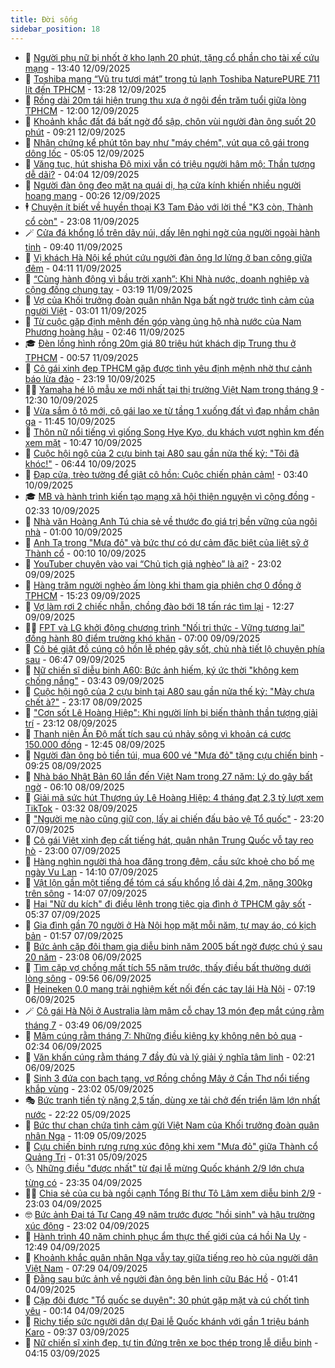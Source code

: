 ```yaml
---
title: Đời sống
sidebar_position: 18
---
```


<!-- dantri-doi-song:START -->
- 🥳 [Người phụ nữ bị nhốt ở kho lạnh 20 phút, tặng cổ phần cho tài xế cứu mạng](https://dantri.com.vn/doi-song/nguoi-phu-nu-bi-nhot-o-kho-lanh-20-phut-tang-co-phan-cho-tai-xe-cuu-mang-20250912201323702.htm) - 13:40 12/09/2025
- 🌁 [Toshiba mang “Vũ trụ tươi mát” trong tủ lạnh Toshiba NaturePURE 711 lít đến TPHCM](https://dantri.com.vn/doi-song/toshiba-mang-vu-tru-tuoi-mat-trong-tu-lanh-toshiba-naturepure-711-lit-den-tphcm-20250912193501646.htm) - 13:28 12/09/2025
- 👀 [Rồng dài 20m tái hiện trung thu xưa ở ngôi đền trăm tuổi giữa lòng TPHCM](https://dantri.com.vn/doi-song/rong-dai-20m-tai-hien-trung-thu-xua-o-ngoi-den-tram-tuoi-giua-long-tphcm-20250912103600000.htm) - 12:00 12/09/2025
- 🐻 [Khoảnh khắc đất đá bất ngờ đổ sập, chôn vùi người đàn ông suốt 20 phút](https://dantri.com.vn/doi-song/khoanh-khac-dat-da-bat-ngo-do-sap-chon-vui-nguoi-dan-ong-suot-20-phut-20250912084755714.htm) - 09:21 12/09/2025
- 🦅 [Nhân chứng kể phút tôn bay như &quot;máy chém&quot;, vút qua cô gái trong dông lốc](https://dantri.com.vn/doi-song/nhan-chung-ke-phut-ton-bay-nhu-may-chem-vut-qua-co-gai-trong-dong-loc-20250912113846401.htm) - 05:05 12/09/2025
- 🦩 [Văng tục, hút shisha Độ mixi vẫn có triệu người hâm mộ: Thần tượng dễ dãi?](https://dantri.com.vn/doi-song/vang-tuc-hut-shisha-do-mixi-van-co-trieu-nguoi-ham-mo-than-tuong-de-dai-20250911182250845.htm) - 04:04 12/09/2025
- 🦏 [Người đàn ông đeo mặt nạ quái dị, hạ cửa kính khiến nhiều người hoang mang](https://dantri.com.vn/doi-song/nguoi-dan-ong-deo-mat-na-quai-di-ha-cua-kinh-khien-nhieu-nguoi-hoang-mang-20250911224231754.htm) - 00:26 12/09/2025
- 🕴 [Chuyện ít biết về huyền thoại K3 Tam Đảo với lời thề &quot;K3 còn, Thành cổ còn&quot;](https://dantri.com.vn/doi-song/chuyen-it-biet-ve-huyen-thoai-k3-tam-dao-voi-loi-the-k3-con-thanh-co-con-20250911151046638.htm) - 23:08 11/09/2025
- 🪄 [Cửa đá khổng lồ trên dãy núi, dấy lên nghi ngờ của người ngoài hành tinh](https://dantri.com.vn/doi-song/cua-da-khong-lo-tren-day-nui-day-len-nghi-ngo-cua-nguoi-ngoai-hanh-tinh-20250908231041001.htm) - 09:40 11/09/2025
- 🚦 [Vị khách Hà Nội kể phút cứu người đàn ông lơ lửng ở ban công giữa đêm](https://dantri.com.vn/doi-song/vi-khach-ha-noi-ke-phut-cuu-nguoi-dan-ong-lo-lung-o-ban-cong-giua-dem-20250911105944098.htm) - 04:11 11/09/2025
- 🤔 [“Cùng hành động vì bầu trời xanh”: Khi Nhà nước, doanh nghiệp và cộng đồng chung tay](https://dantri.com.vn/doi-song/cung-hanh-dong-vi-bau-troi-xanh-khi-nha-nuoc-doanh-nghiep-va-cong-dong-chung-tay-20250911100003028.htm) - 03:19 11/09/2025
- 🚦 [Vợ của Khối trưởng đoàn quân nhân Nga bất ngờ trước tình cảm của người Việt](https://dantri.com.vn/doi-song/vo-cua-khoi-truong-doan-quan-nhan-nga-bat-ngo-truoc-tinh-cam-cua-nguoi-viet-20250908110859264.htm) - 03:01 11/09/2025
- 🐎 [Từ cuộc gặp định mệnh đến góp vàng ủng hộ nhà nước của Nam Phương hoàng hậu](https://dantri.com.vn/doi-song/tu-cuoc-gap-dinh-menh-den-gop-vang-ung-ho-nha-nuoc-cua-nam-phuong-hoang-hau-20250817195614429.htm) - 02:46 11/09/2025
- 🎓 [Đèn lồng hình rồng 20m giá 80 triệu hút khách dịp Trung thu ở TPHCM](https://dantri.com.vn/doi-song/den-long-hinh-rong-20m-gia-80-trieu-hut-khach-dip-trung-thu-o-tphcm-20250909182108411.htm) - 00:57 11/09/2025
- 🐘 [Cô gái xinh đẹp TPHCM gặp được tình yêu định mệnh nhờ thư cảnh báo lừa đảo](https://dantri.com.vn/doi-song/co-gai-xinh-dep-tphcm-gap-duoc-tinh-yeu-dinh-menh-nho-thu-canh-bao-lua-dao-20250908152911160.htm) - 23:19 10/09/2025
- 🧑‍🏫 [Yamaha hé lộ mẫu xe mới nhất tại thị trường Việt Nam trong tháng 9](https://dantri.com.vn/doi-song/yamaha-he-lo-mau-xe-moi-nhat-tai-thi-truong-viet-nam-trong-thang-9-20250910184122467.htm) - 12:30 10/09/2025
- 🦒 [Vừa sắm ô tô mới, cô gái lao xe từ tầng 1 xuống đất vì đạp nhầm chân ga](https://dantri.com.vn/doi-song/vua-sam-o-to-moi-co-gai-lao-xe-tu-tang-1-xuong-dat-vi-dap-nham-chan-ga-20250910172751114.htm) - 11:45 10/09/2025
- 🧰 [Thôn nữ nổi tiếng vì giống Song Hye Kyo, du khách vượt nghìn km đến xem mặt](https://dantri.com.vn/doi-song/thon-nu-noi-tieng-vi-giong-song-hye-kyo-du-khach-vuot-nghin-km-den-xem-mat-20250910171841827.htm) - 10:47 10/09/2025
- 🧐 [Cuộc hội ngộ của 2 cựu binh tại A80 sau gần nửa thế kỷ: &quot;Tôi đã khóc!&quot;](https://dantri.com.vn/doi-song/cuoc-hoi-ngo-cua-2-cuu-binh-tai-a80-sau-gan-nua-the-ky-toi-da-khoc-20250910115350909.htm) - 06:44 10/09/2025
- 🌮 [Đạp cửa, trèo tường để giật cô hồn: Cuộc chiến phản cảm!](https://dantri.com.vn/doi-song/dap-cua-treo-tuong-de-giat-co-hon-cuoc-chien-phan-cam-20250909160928888.htm) - 03:40 10/09/2025
- 🎓 [MB và hành trình kiến tạo mạng xã hội thiện nguyện vì cộng đồng](https://dantri.com.vn/doi-song/mb-va-hanh-trinh-kien-tao-mang-xa-hoi-thien-nguyen-vi-cong-dong-20250910092448622.htm) - 02:33 10/09/2025
- 🚀 [Nhà văn Hoàng Anh Tú chia sẻ về thước đo giá trị bền vững của ngôi nhà](https://dantri.com.vn/doi-song/nha-van-hoang-anh-tu-chia-se-ve-thuoc-do-gia-tri-ben-vung-cua-ngoi-nha-20250909110810791.htm) - 01:00 10/09/2025
- 🤖 [Anh Tạ trong &quot;Mưa đỏ&quot; và bức thư có dự cảm đặc biệt của liệt sỹ ở Thành cổ](https://dantri.com.vn/doi-song/anh-ta-trong-mua-do-va-buc-thu-co-du-cam-dac-biet-cua-liet-sy-o-thanh-co-20250910062702564.htm) - 00:10 10/09/2025
- 🤩 [YouTuber chuyên vào vai “Chủ tịch giả nghèo” là ai?](https://dantri.com.vn/doi-song/youtuber-chuyen-vao-vai-chu-tich-gia-ngheo-la-ai-20250909140122975.htm) - 23:02 09/09/2025
- 👹 [Hàng trăm người nghèo ấm lòng khi tham gia phiên chợ 0 đồng ở TPHCM](https://dantri.com.vn/doi-song/hang-tram-nguoi-ngheo-am-long-khi-tham-gia-phien-cho-0-dong-o-tphcm-20250909222257892.htm) - 15:23 09/09/2025
- 🦩 [Vợ làm rơi 2 chiếc nhẫn, chồng đào bới 18 tấn rác tìm lại](https://dantri.com.vn/doi-song/vo-lam-roi-2-chiec-nhan-chong-dao-boi-18-tan-rac-tim-lai-20250909122551338.htm) - 12:27 09/09/2025
- 🧑‍🏫 [FPT và LG khởi động chương trình &quot;Nối tri thức - Vững tương lai&quot; đồng hành 80 điểm trường khó khăn](https://dantri.com.vn/doi-song/fpt-va-lg-khoi-dong-chuong-trinh-noi-tri-thuc-vung-tuong-lai-dong-hanh-80-diem-truong-kho-khan-20250909120217519.htm) - 07:00 09/09/2025
- 🌈 [Cô bé giật đồ cúng cô hồn lễ phép gây sốt, chủ nhà tiết lộ chuyện phía sau](https://dantri.com.vn/doi-song/co-be-giat-do-cung-co-hon-le-phep-gay-sot-chu-nha-tiet-lo-chuyen-phia-sau-20250909115740134.htm) - 06:47 09/09/2025
- 💃 [Nữ chiến sĩ diễu binh A60: Bức ảnh hiếm, ký ức thời &quot;không kem chống nắng&quot;](https://dantri.com.vn/doi-song/nu-chien-si-dieu-binh-a60-buc-anh-hiem-ky-uc-thoi-khong-kem-chong-nang-20250908195303705.htm) - 03:43 09/09/2025
- 💂 [Cuộc hội ngộ của 2 cựu binh tại A80 sau gần nửa thế kỷ: &quot;Mày chưa chết à?&quot;](https://dantri.com.vn/doi-song/cuoc-hoi-ngo-cua-2-cuu-binh-tai-a80-sau-gan-nua-the-ky-may-chua-chet-a-20250908182402518.htm) - 23:17 08/09/2025
- 🦏 [&quot;Cơn sốt Lê Hoàng Hiệp&quot;: Khi người lính bị biến thành thần tượng giải trí](https://dantri.com.vn/doi-song/con-sot-le-hoang-hiep-khi-nguoi-linh-bi-bien-thanh-than-tuong-giai-tri-20250908170616878.htm) - 23:12 08/09/2025
- 🤡 [Thanh niên Ấn Độ mất tích sau cú nhảy sông vì khoản cá cược 150.000 đồng](https://dantri.com.vn/doi-song/thanh-nien-an-do-mat-tich-sau-cu-nhay-song-vi-khoan-ca-cuoc-150000-dong-20250908175731209.htm) - 12:45 08/09/2025
- 🫶 [Người đàn ông bỏ tiền túi, mua 600 vé &quot;Mưa đỏ&quot; tặng cựu chiến binh](https://dantri.com.vn/doi-song/nguoi-dan-ong-bo-tien-tui-mua-600-ve-mua-do-tang-cuu-chien-binh-20250908144151100.htm) - 09:25 08/09/2025
- 💪 [Nhà báo Nhật Bản 60 lần đến Việt Nam trong 27 năm: Lý do gây bất ngờ](https://dantri.com.vn/doi-song/nha-bao-nhat-ban-60-lan-den-viet-nam-trong-27-nam-ly-do-gay-bat-ngo-20250907113006655.htm) - 06:10 08/09/2025
- 🦅 [Giải mã sức hút Thượng úy Lê Hoàng Hiệp: 4 tháng đạt 2,3 tỷ lượt xem TikTok](https://dantri.com.vn/doi-song/giai-ma-suc-hut-thuong-uy-le-hoang-hiep-4-thang-dat-23-ty-luot-xem-tiktok-20250907115110244.htm) - 03:32 08/09/2025
- 🧠 [&quot;Người mẹ nào cũng giữ con, lấy ai chiến đấu bảo vệ Tổ quốc&quot;](https://dantri.com.vn/doi-song/nguoi-me-nao-cung-giu-con-lay-ai-chien-dau-bao-ve-to-quoc-20250907145117205.htm) - 23:20 07/09/2025
- 🦅 [Cô gái Việt xinh đẹp cất tiếng hát, quân nhân Trung Quốc vỗ tay reo hò](https://dantri.com.vn/doi-song/co-gai-viet-xinh-dep-cat-tieng-hat-quan-nhan-trung-quoc-vo-tay-reo-ho-20250907195443595.htm) - 23:00 07/09/2025
- 💪 [Hàng nghìn người thả hoa đăng trong đêm, cầu sức khoẻ cho bố mẹ ngày Vu Lan](https://dantri.com.vn/doi-song/hang-nghin-nguoi-tha-hoa-dang-trong-dem-cau-suc-khoe-cho-bo-me-ngay-vu-lan-20250907095406777.htm) - 14:10 07/09/2025
- 🧐 [Vật lộn gần một tiếng để tóm cá sấu khổng lồ dài 4,2m, nặng 300kg trên sông](https://dantri.com.vn/doi-song/vat-lon-gan-mot-tieng-de-tom-ca-sau-khong-lo-dai-42m-nang-300kg-tren-song-20250907160328288.htm) - 14:07 07/09/2025
- 👀 [Hai &quot;Nữ du kích&quot; đi điều lệnh trong tiệc gia đình ở TPHCM gây sốt](https://dantri.com.vn/doi-song/hai-nu-du-kich-di-dieu-lenh-trong-tiec-gia-dinh-o-tphcm-gay-sot-20250907122259398.htm) - 05:37 07/09/2025
- 🎉 [Gia đình gần 70 người ở Hà Nội họp mặt mỗi năm, tự may áo, có kịch bản](https://dantri.com.vn/doi-song/gia-dinh-gan-70-nguoi-o-ha-noi-hop-mat-moi-nam-tu-may-ao-co-kich-ban-20250904140900636.htm) - 01:57 07/09/2025
- 💂 [Bức ảnh cặp đôi tham gia diễu binh năm 2005 bất ngờ được chú ý sau 20 năm](https://dantri.com.vn/doi-song/buc-anh-cap-doi-tham-gia-dieu-binh-nam-2005-bat-ngo-duoc-chu-y-sau-20-nam-20250904161119272.htm) - 23:08 06/09/2025
- 🚀 [Tìm cặp vợ chồng mất tích 55 năm trước, thấy điều bất thường dưới lòng sông](https://dantri.com.vn/doi-song/tim-cap-vo-chong-mat-tich-55-nam-truoc-thay-dieu-bat-thuong-duoi-long-song-20250906163339173.htm) - 09:56 06/09/2025
- 👹 [Heineken 0.0 mang trải nghiệm kết nối đến các tay lái Hà Nội](https://dantri.com.vn/doi-song/heineken-00-mang-trai-nghiem-ket-noi-den-cac-tay-lai-ha-noi-20250906140412261.htm) - 07:19 06/09/2025
- 🪄 [Cô gái Hà Nội ở Australia làm mâm cỗ chay 13 món đẹp mắt cúng rằm tháng 7](https://dantri.com.vn/doi-song/co-gai-ha-noi-o-australia-lam-mam-co-chay-13-mon-dep-mat-cung-ram-thang-7-20250905193936240.htm) - 03:49 06/09/2025
- 🌁 [Mâm cúng rằm tháng 7: Những điều kiêng kỵ không nên bỏ qua](https://dantri.com.vn/doi-song/mam-cung-ram-thang-7-nhung-dieu-kieng-ky-khong-nen-bo-qua-20250905185721175.htm) - 02:34 06/09/2025
- 🌋 [Văn khấn cúng rằm tháng 7 đầy đủ và lý giải ý nghĩa tâm linh](https://dantri.com.vn/doi-song/van-khan-cung-ram-thang-7-day-du-va-ly-giai-y-nghia-tam-linh-20250905211402109.htm) - 02:21 06/09/2025
- 🦆 [Sinh 3 đứa con bạch tạng, vợ Rồng chồng Mây ở Cần Thơ nổi tiếng khắp vùng](https://dantri.com.vn/doi-song/sinh-3-dua-con-bach-tang-vo-rong-chong-may-o-can-tho-noi-tieng-khap-vung-20250831114903340.htm) - 23:02 05/09/2025
- 🎭 [Bức tranh tiền tỷ nặng 2,5 tấn, dùng xe tải chở đến triển lãm lớn nhất nước](https://dantri.com.vn/doi-song/buc-tranh-tien-ty-nang-25-tan-dung-xe-tai-cho-den-trien-lam-lon-nhat-nuoc-20250829154721603.htm) - 22:22 05/09/2025
- 🤡 [Bức thư chan chứa tình cảm gửi Việt Nam của Khối trưởng đoàn quân nhân Nga](https://dantri.com.vn/doi-song/buc-thu-chan-chua-tinh-cam-gui-viet-nam-cua-khoi-truong-doan-quan-nhan-nga-20250905145221176.htm) - 11:09 05/09/2025
- 🦩 [Cựu chiến binh rưng rưng xúc động khi xem &quot;Mưa đỏ&quot; giữa Thành cổ Quảng Trị](https://dantri.com.vn/doi-song/cuu-chien-binh-rung-rung-xuc-dong-khi-xem-mua-do-giua-thanh-co-quang-tri-20250905073556409.htm) - 01:31 05/09/2025
- 🌜 [Những điều &quot;được nhất&quot; từ đại lễ mừng Quốc khánh 2/9 lớn chưa từng có](https://dantri.com.vn/doi-song/nhung-dieu-duoc-nhat-tu-dai-le-mung-quoc-khanh-29-lon-chua-tung-co-20250904094855258.htm) - 23:35 04/09/2025
- 🧑‍🏫 [Chia sẻ của cụ bà ngồi cạnh Tổng Bí thư Tô Lâm xem diễu binh 2/9](https://dantri.com.vn/doi-song/chia-se-cua-cu-ba-ngoi-canh-tong-bi-thu-to-lam-xem-dieu-binh-29-20250904201904837.htm) - 23:03 04/09/2025
- 🤓 [Bức ảnh Đại tá Tư Cang 49 năm trước được &quot;hồi sinh&quot; và hậu trường xúc động](https://dantri.com.vn/doi-song/buc-anh-dai-ta-tu-cang-49-nam-truoc-duoc-hoi-sinh-va-hau-truong-xuc-dong-20250803032432257.htm) - 23:02 04/09/2025
- 🤗 [Hành trình 40 năm chinh phục ẩm thực thế giới của cá hồi Na Uy](https://dantri.com.vn/doi-song/hanh-trinh-40-nam-chinh-phuc-am-thuc-the-gioi-cua-ca-hoi-na-uy-20250904194124039.htm) - 12:49 04/09/2025
- 🦒 [Khoảnh khắc quân nhân Nga vẫy tay giữa tiếng reo hò của người dân Việt Nam](https://dantri.com.vn/doi-song/khoanh-khac-quan-nhan-nga-vay-tay-giua-tieng-reo-ho-cua-nguoi-dan-viet-nam-20250904100726643.htm) - 07:29 04/09/2025
- 💂 [Đằng sau bức ảnh về người đàn ông bên linh cữu Bác Hồ](https://dantri.com.vn/doi-song/dang-sau-buc-anh-ve-nguoi-dan-ong-ben-linh-cuu-bac-ho-20250831171711187.htm) - 01:41 04/09/2025
- 🚀 [Cặp đôi được &quot;Tổ quốc se duyên&quot;: 30 phút gặp mặt và cú chốt tình yêu](https://dantri.com.vn/doi-song/cap-doi-duoc-to-quoc-se-duyen-30-phut-gap-mat-va-cu-chot-tinh-yeu-20250902061143224.htm) - 00:14 04/09/2025
- 🐲 [Richy tiếp sức người dân dự Đại lễ Quốc khánh với gần 1 triệu bánh Karo](https://dantri.com.vn/doi-song/richy-tiep-suc-nguoi-dan-du-dai-le-quoc-khanh-voi-gan-1-trieu-banh-karo-20250903160726657.htm) - 09:37 03/09/2025
- 🎡 [Nữ chiến sĩ xinh đẹp, tự tin đứng trên xe bọc thép trong lễ diễu binh](https://dantri.com.vn/doi-song/nu-chien-si-xinh-dep-tu-tin-dung-tren-xe-boc-thep-trong-le-dieu-binh-20250902230453846.htm) - 04:15 03/09/2025<!-- dantri-doi-song:END -->
